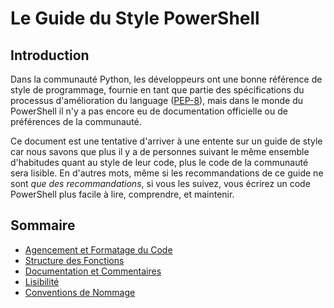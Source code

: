 # Le Guide du Style PowerShell

## Introduction

Dans la communauté Python, les développeurs ont une bonne référence de style de programmage, fournie en tant que partie des spécifications du processus d'amélioration du language ([PEP-8](https://www.python.org/dev/peps/pep-0008/)), mais dans le monde du PowerShell il n'y a pas encore eu de documentation officielle ou de préférences de la communauté.

Ce document est une tentative d'arriver à une entente sur un guide de style car nous savons que plus il y a de personnes suivant le même ensemble d'habitudes quant au style de leur code, plus le code de la communauté sera lisible. En d'autres mots, même si les recommandations de ce guide ne sont _que des recommandations_, si vous les suivez, vous écrirez un code PowerShell plus facile à lire, comprendre, et maintenir.

## Sommaire

- [Agencement et Formatage du Code](Code-Layout-and-Formatting.md)
- [Structure des Fonctions](Function-Structure.md)
- [Documentation et Commentaires](Documentation-and-Comments.md)
- [Lisibilité](Readability.md)
- [Conventions de Nommage](Naming-Conventions.md)
